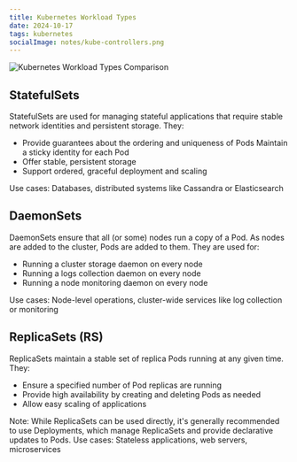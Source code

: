 ```yaml
---
title: Kubernetes Workload Types
date: 2024-10-17
tags: kubernetes
socialImage: notes/kube-controllers.png
---
```


![Kubernetes Workload Types Comparison](static/notes/kube-controllers.png)

## StatefulSets
StatefulSets are used for managing stateful applications that require stable network identities and persistent storage. They:

- Provide guarantees about the ordering and uniqueness of Pods
Maintain a sticky identity for each Pod
- Offer stable, persistent storage
- Support ordered, graceful deployment and scaling

Use cases: Databases, distributed systems like Cassandra or Elasticsearch

## DaemonSets
DaemonSets ensure that all (or some) nodes run a copy of a Pod. As nodes are added to the cluster, Pods are added to them. They are used for:
- Running a cluster storage daemon on every node
- Running a logs collection daemon on every node
- Running a node monitoring daemon on every node

Use cases: Node-level operations, cluster-wide services like log collection or monitoring

## ReplicaSets (RS)
ReplicaSets maintain a stable set of replica Pods running at any given time. They:

- Ensure a specified number of Pod replicas are running
- Provide high availability by creating and deleting Pods as needed
- Allow easy scaling of applications

Note: While ReplicaSets can be used directly, it's generally recommended to use Deployments, which manage ReplicaSets and provide declarative updates to Pods.
Use cases: Stateless applications, web servers, microservices